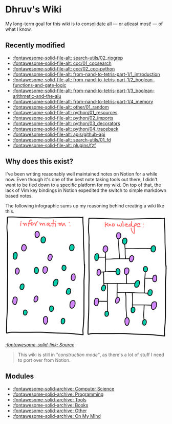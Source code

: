 Dhruv's Wiki
===

My long-term goal for this wiki is to consolidate all — or atleast most! — of what I know.

Recently modified
---

<!--
RECENTLYMODIFIEDBEGIN
-->

- [:fontawesome-solid-file-alt: search-utils/02_ripgrep](tools/programming/shell/search-utils/02_ripgrep.md)
- [:fontawesome-solid-file-alt: coc/01_cocsearch](tools/programming/vim/plugins/coc/01_cocsearch.md)
- [:fontawesome-solid-file-alt: coc/02_coc-python](tools/programming/vim/plugins/coc/02_coc-python.md)
- [:fontawesome-solid-file-alt: from-nand-to-tetris-part-1/1_introduction](computer-science/courses/from-nand-to-tetris-part-1/1_introduction.md)
- [:fontawesome-solid-file-alt: from-nand-to-tetris-part-1/2_boolean-functions-and-gate-logic](computer-science/courses/from-nand-to-tetris-part-1/2_boolean-functions-and-gate-logic.md)
- [:fontawesome-solid-file-alt: from-nand-to-tetris-part-1/3_boolean-arithmetic-and-the-alu](computer-science/courses/from-nand-to-tetris-part-1/3_boolean-arithmetic-and-the-alu.md)
- [:fontawesome-solid-file-alt: from-nand-to-tetris-part-1/4_memory](computer-science/courses/from-nand-to-tetris-part-1/4_memory.md)
- [:fontawesome-solid-file-alt: other/01_random](other/01_random.md)
- [:fontawesome-solid-file-alt: python/01_resources](programming/python/01_resources.md)
- [:fontawesome-solid-file-alt: python/02_imports](programming/python/02_imports.md)
- [:fontawesome-solid-file-alt: python/03_decorators](programming/python/03_decorators.md)
- [:fontawesome-solid-file-alt: python/04_traceback](programming/python/04_traceback.md)
- [:fontawesome-solid-file-alt: apis/github-api](programming/web/apis/github-api.md)
- [:fontawesome-solid-file-alt: search-utils/01_fd](tools/programming/shell/search-utils/01_fd.md)
- [:fontawesome-solid-file-alt: plugins/fzf](tools/programming/vim/plugins/fzf.md)

<!--
RECENTLYMODIFIEDEND
-->


Why does this exist?
---

I've been writing reasonably well maintained notes on Notion for a while now. Even though it's one of the best note taking tools out there, I didn't want to be tied down to a specific platform for my wiki. On top of that, the lack of Vim key bindings in Notion expedited the switch to simple markdown based notes.

The following infographic sums up my reasoning behind creating a wiki like this.
<img src="assets/images/information-vs-knowledge.png" alt="information-vs-knowledge" class="responsive">

*[:fontawesome-solid-link: Source](https://www.gapingvoid.com/blog/2014/01/22/information-vs-knowledge/)*

> This wiki is still in *"construction mode"*, as there's a lot of stuff I need to port over from Notion.

Modules
---

- [:fontawesome-solid-archive: Computer Science](./computer-science/index.md)
- [:fontawesome-solid-archive: Programming](./programming/index.md)
- [:fontawesome-solid-archive: Tools](./tools/index.md)
- [:fontawesome-solid-archive: Books](books/index.md)
- [:fontawesome-solid-archive: Other](other/index.md)
- [:fontawesome-solid-archive: On My Mind](on-my-mind/index.md)
